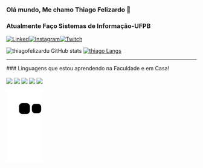 ### Olá mundo, Me chamo Thiago Felizardo 🤙
### Atualmente Faço Sistemas de Informação-UFPB
[![Linked](https://img.shields.io/badge/LinkedIn-0077B5?style=for-the-badge&logo=linkedin&logoColor=white)](https://www.linkedin.com/in/thiago-felizardo-6b75a2188/)[![Instagram](https://img.shields.io/badge/Instagram-E4405F?style=for-the-badge&logo=instagram&logoColor=white)](https://www.instagram.com/thiago_felizardo/)[![Twitch](https://img.shields.io/badge/Twitch-9146FF?style=for-the-badge&logo=twitch&logoColor=white)](https://www.twitch.tv/fellizardo)

![thiagofelizardu GitHub stats](https://github-readme-stats.vercel.app/api?username=thiagofelizardu&show_icons=true&theme=dark)
[![thiago Langs](https://github-readme-stats.vercel.app/api/top-langs/?username=thiagofelizardu&layout=compact&theme=dark)](https://github.com/thiagofelizardu/github-readme-stats)
<hr>
### Linguagens que estou aprendendo na Faculdade e em Casa!
<div style="Display: inline_block"><br/>
    <img src="https://img.shields.io/badge/Java-ED8B00?style=for-the-badge&logo=java&logoColor=white"/>
    <img src="https://img.shields.io/badge/Python-3776AB?style=for-the-badge&logo=python&logoColor=white"/>
    <img src="https://img.shields.io/badge/JavaScript-F7DF1E?style=for-the-badge&logo=javascript&logoColor=black"/>
    <img src="https://img.shields.io/badge/HTML5-E34F26?style=for-the-badge&logo=html5&logoColor=white"/>
    <img src="https://img.shields.io/badge/CSS3-1572B6?style=for-the-badge&logo=css3&logoColor=white"/>
</div>
  
 ![Snake animation](https://github.com/thiagofelizardu/thiagofelizardu/blob/output/github-contribution-grid-snake.svg)
  
 
